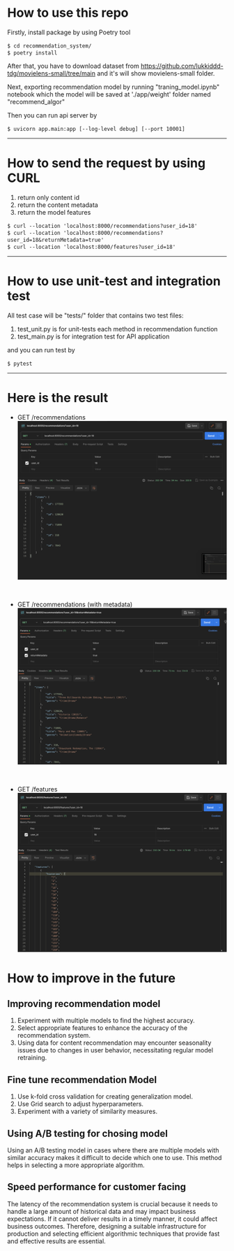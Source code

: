 # How to use this repo
Firstly, install package by using Poetry tool
```
$ cd recommendation_system/
$ poetry install
```

After that, you have to download dataset from https://github.com/lukkiddd-tdg/movielens-small/tree/main and it's will show movielens-small folder.

Next, exporting recommendation model by running "traning_model.ipynb" notebook which the model will be saved at './app/weight' folder named "recommend_algor"

Then you can run api server by
```
$ uvicorn app.main:app [--log-level debug] [--port 10001]
```

----

# How to send the request by using CURL
1. return only content id
2. return the content metadata
3. return the model features
```
$ curl --location 'localhost:8000/recommendations?user_id=18'
$ curl --location 'localhost:8000/recommendations?user_id=18&returnMetadata=true'
$ curl --location 'localhost:8000/features?user_id=18'
```


----

# How to use unit-test and integration test
All test case will be "tests/" folder that contains two test files:
1. test_unit.py is for unit-tests each method in recommendation function
2. test_main.py is for integration test for API application

and you can run test by
```
$ pytest
```
----

Here is the result
=======
* GET /recommendations
![screenshot](./images/recommend_output.png)

<br>

* GET /recommendations (with metadata)
![screenshot](./images/recommend_output_wMetadata.png)

<br>

* GET /features 
![screenshot](./images/show_features.png)

How to improve in the future
========================

Improving recommendation model
-----------------------

1. Experiment with multiple models to find the highest accuracy.
2. Select appropriate features to enhance the accuracy of the recommendation system.
3. Using data for content recommendation may encounter seasonality issues due to changes in user behavior, necessitating regular model retraining.

Fine tune recommendation Model
-----------------------
1. Use k-fold cross validation for creating generalization model.
2. Use Grid search to adjust hyperparameters.
3. Experiment with a variety of similarity measures.



Using A/B testing for chosing model
--------

Using an A/B testing model in cases where there are multiple models with similar accuracy makes it difficult to decide which one to use. This method helps in selecting a more appropriate algorithm.

Speed performance for customer facing
---------

The latency of the recommendation system is crucial because it needs to handle a large amount of historical data and may impact business expectations. If it cannot deliver results in a timely manner, it could affect business outcomes. Therefore, designing a suitable infrastructure for production and selecting efficient algorithmic techniques that provide fast and effective results are essential.